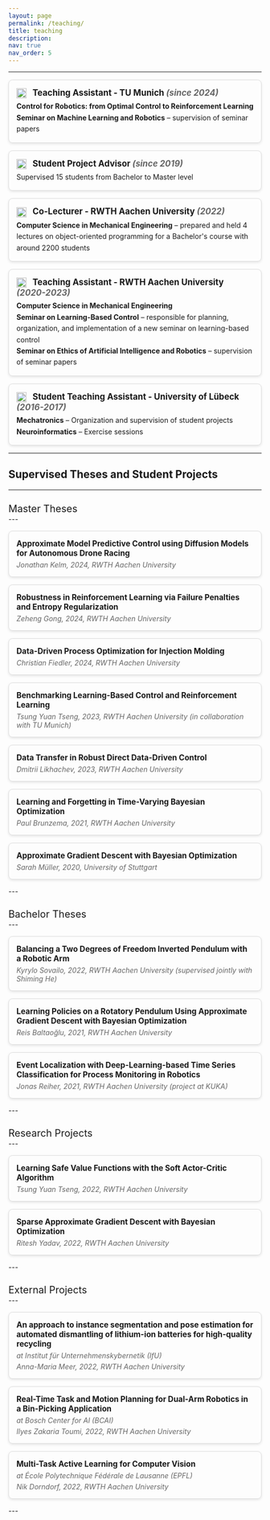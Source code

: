 ```yaml
---
layout: page
permalink: /teaching/
title: teaching
description: 
nav: true
nav_order: 5
---
```


<style>
.teaching-card {
    border: 1px solid #ddd;
    border-radius: 8px;
    padding: 15px;
    margin: 15px 0;
    box-shadow: 0 2px 5px rgba(0, 0, 0, 0.1);
}

.teaching-role {
    font-weight: bold;
    color: var(--global-theme-color);
    font-size: 1.2em;
}

.teaching-year {
    font-style: italic;
    color: #666;
}

.teaching-description {
    margin-top: 5px;
    line-height: 1.6;
}

.teaching-icon {
    margin-right: 8px;
    vertical-align: middle;
}
</style>

<!-- ## Teaching -->
---
<div class="teaching-card">
    <div class="teaching-role">
        <img class="teaching-icon" src="https://img.icons8.com/ios/50/000000/teacher.png" alt="Teaching Assistant Icon" width="20" height="20">
        Teaching Assistant - TU Munich <span class="teaching-year">(since 2024)</span>
    </div>
    <div class="teaching-description">
        <strong>Control for Robotics: from Optimal Control to Reinforcement Learning</strong><br>
        <strong>Seminar on Machine Learning and Robotics</strong> – supervision of seminar papers
    </div>
</div>

<div class="teaching-card">
    <div class="teaching-role">
        <img class="teaching-icon" src="https://img.icons8.com/ios/50/000000/teaching.png" alt="Student Project Advisor Icon" width="20" height="20">
        Student Project Advisor <span class="teaching-year">(since 2019)</span>
    </div>
    <div class="teaching-description">
        Supervised 15 students from Bachelor to Master level
    </div>
</div>

<div class="teaching-card">
    <div class="teaching-role">
        <img class="teaching-icon" src="https://img.icons8.com/ios/50/000000/classroom.png" alt="Co-Lecturer Icon" width="20" height="20">
        Co-Lecturer - RWTH Aachen University <span class="teaching-year">(2022)</span>
    </div>
    <div class="teaching-description">
        <strong>Computer Science in Mechanical Engineering</strong> – prepared and held 4 lectures on object-oriented programming for a Bachelor's course with around 2200 students
    </div>
</div>

<div class="teaching-card">
    <div class="teaching-role">
        <img class="teaching-icon" src="https://img.icons8.com/ios/50/000000/teacher.png" alt="Teaching Assistant Icon" width="20" height="20">
        Teaching Assistant - RWTH Aachen University <span class="teaching-year">(2020-2023)</span>
    </div>
    <div class="teaching-description">
        <strong>Computer Science in Mechanical Engineering</strong><br>
        <strong>Seminar on Learning-Based Control</strong> – responsible for planning, organization, and implementation of a new seminar on learning-based control<br>
        <strong>Seminar on Ethics of Artificial Intelligence and Robotics</strong> – supervision of seminar papers
    </div>
</div>

<div class="teaching-card">
    <div class="teaching-role">
        <img class="teaching-icon" src="https://img.icons8.com/ios/50/000000/teacher.png" alt="Student Teaching Assistant Icon" width="20" height="20">
        Student Teaching Assistant - University of Lübeck <span class="teaching-year">(2016-2017)</span>
    </div>
    <div class="teaching-description">
        <strong>Mechatronics</strong> – Organization and supervision of student projects<br>
        <strong>Neuroinformatics</strong> – Exercise sessions
    </div>
</div>

<!-- ## Teaching

- *Teaching Assistant* - **TU Munich**, since 2024  
  - **Control for Robotics: from Optimal Control to Reinforcement Learning**  
  - **Seminar on Machine Learning and Robotics** – supervision of seminar papers

- *Student Project Advisor* - since 2019  
  - Supervised 15 students from Bachelor to Master level

- *Co-Lecturer* - **RWTH Aachen University**, 2022  
  - **Computer Science in Mechanical Engineering** – prepared and held 4 lectures on object-oriented programming for a Bachelor's course with around 2200 students

- *Teaching Assistant* - **RWTH Aachen University**, 2020-2023  
  - **Computer Science in Mechanical Engineering**  
  - **Seminar on Learning-Based Control** – responsible for planning, organization, and implementation of a new seminar on learning-based control  
  - **Seminar on Ethics of Artificial Intelligence and Robotics** – supervision of seminar papers

- *Student Teaching Assistant* - **University of Lübeck**, 2016-2017  
  - **Mechatronics** - Organization and supervision of student projects 
  - **Neuroinformatics** - Exercise sessions -->


<!-- ## Supervised Theses and Student Projects

### Master Theses
- **Approximate Model Predictive Control using Diffusion Models for Autonomous Drone Racing**  
  *Jonathan Kelm, 2024, RWTH Aachen University*
- **Robustness in Reinforcement Learning via Failure Penalties and Entropy Regularization**  
  *Zeheng Gong, 2024, RWTH Aachen University*
- **Data-Driven Process Optimization for Injection Molding**  
  *Christian Fiedler, 2024, RWTH Aachen University*
- **Benchmarking Learning-Based Control and Reinforcement Learning**  
  *Tsung Yuan Tseng, 2023, RWTH Aachen University*, in collaboration with TU Munich
- **Data Transfer in Robust Direct Data-Driven Control**  
  *Dmitrii Likhachev, 2023, RWTH Aachen University*
- **Learning and Forgetting in Time-Varying Bayesian Optimization**  
  *Paul Brunzema, 2021, RWTH Aachen University*
- **Approximate Gradient Descent with Bayesian Optimization**  
  *Sarah Müller, 2020, University of Stuttgart*

### Bachelor Theses
- **Balancing a Two Degrees of Freedom Inverted Pendulum with a Robotic Arm**  
  *Kyrylo Sovailo, 2022, RWTH Aachen University (supervised jointly with Shiming He)*
- **Learning Policies on a Rotatory Pendulum Using Approximate Gradient Descent with Bayesian Optimization**  
  *Reis Baltaoğlu, 2021, RWTH Aachen University*
- **Event Localization with Deep-Learning-based Time Series Classification for Process Monitoring in Robotics**  
  *Jonas Reiher, 2021, RWTH Aachen University (project at KUKA)*

### Research Projects
- **Learning Safe Value Functions with the Soft Actor-Critic Algorithm**  
  *Tsung Yuan Tseng, 2022, RWTH Aachen University*
- **Sparse Approximate Gradient Descent with Bayesian Optimization**  
  *Ritesh Yadav, 2022, RWTH Aachen University*

### External Projects
- **An approach to instance segmentation and pose estimation for automated dismantling of lithium-ion batteries for high-quality recycling** (at Institut für Unternehmenskybernetik)   
  *Anna-Maria Meer, 2022, RWTH Aachen University*
- **Real-Time Task and Motion Planning for Dual-Arm Robotics in a Bin-Picking Application** (at Bosch Center for AI)  
  *Ilyes Zakaria Toumi, 2022, RWTH Aachen University*
- **Multi-Task Active Learning for Computer Vision** (at École Polytechnique Fédérale de Lausanne)  
  *Nik Dorndorf, 2022, RWTH Aachen University* -->

<style>
.project-card {
    border: 1px solid #ddd;
    border-radius: 8px;
    padding: 15px;
    margin: 15px 0;
    box-shadow: 0 2px 5px rgba(0, 0, 0, 0.1);
}

.project-title {
    font-weight: bold;
    font-size: 1.1em;
}

.project-details {
    margin-top: 5px;
    font-style: italic;
    color: #666;
}

.project-section-title {
    font-size: 1.4em;
    margin-top: 25px;
}
</style>
---

## Supervised Theses and Student Projects

---

<div class="project-section-title">Master Theses</div>
---
<div class="project-card">
    <div class="project-title">Approximate Model Predictive Control using Diffusion Models for Autonomous Drone Racing</div>
    <div class="project-details">Jonathan Kelm, 2024, RWTH Aachen University</div>
</div>

<div class="project-card">
    <div class="project-title">Robustness in Reinforcement Learning via Failure Penalties and Entropy Regularization</div>
    <div class="project-details">Zeheng Gong, 2024, RWTH Aachen University</div>
</div>

<div class="project-card">
    <div class="project-title">Data-Driven Process Optimization for Injection Molding</div>
    <div class="project-details">Christian Fiedler, 2024, RWTH Aachen University</div>
</div>

<div class="project-card">
    <div class="project-title">Benchmarking Learning-Based Control and Reinforcement Learning</div>
    <div class="project-details">Tsung Yuan Tseng, 2023, RWTH Aachen University (in collaboration with TU Munich)</div>
</div>

<div class="project-card">
    <div class="project-title">Data Transfer in Robust Direct Data-Driven Control</div>
    <div class="project-details">Dmitrii Likhachev, 2023, RWTH Aachen University</div>
</div>

<div class="project-card">
    <div class="project-title">Learning and Forgetting in Time-Varying Bayesian Optimization</div>
    <div class="project-details">Paul Brunzema, 2021, RWTH Aachen University</div>
</div>

<div class="project-card">
    <div class="project-title">Approximate Gradient Descent with Bayesian Optimization</div>
    <div class="project-details">Sarah Müller, 2020, University of Stuttgart</div>
</div>
---

<div class="project-section-title">Bachelor Theses</div>
---
<div class="project-card">
    <div class="project-title">Balancing a Two Degrees of Freedom Inverted Pendulum with a Robotic Arm</div>
    <div class="project-details">Kyrylo Sovailo, 2022, RWTH Aachen University (supervised jointly with Shiming He)</div>
</div>

<div class="project-card">
    <div class="project-title">Learning Policies on a Rotatory Pendulum Using Approximate Gradient Descent with Bayesian Optimization</div>
    <div class="project-details">Reis Baltaoğlu, 2021, RWTH Aachen University</div>
</div>

<div class="project-card">
    <div class="project-title">Event Localization with Deep-Learning-based Time Series Classification for Process Monitoring in Robotics</div>
    <div class="project-details">Jonas Reiher, 2021, RWTH Aachen University (project at KUKA)</div>
</div>
---

<div class="project-section-title">Research Projects</div>
---
<div class="project-card">
    <div class="project-title">Learning Safe Value Functions with the Soft Actor-Critic Algorithm</div>
    <div class="project-details">Tsung Yuan Tseng, 2022, RWTH Aachen University</div>
</div>

<div class="project-card">
    <div class="project-title">Sparse Approximate Gradient Descent with Bayesian Optimization</div>
    <div class="project-details">Ritesh Yadav, 2022, RWTH Aachen University</div>
</div>
---
<div class="project-section-title">External Projects</div>
---
<div class="project-card">
    <div class="project-title">An approach to instance segmentation and pose estimation for automated dismantling of lithium-ion batteries for high-quality recycling</div>
    <div class="project-details">at Institut für Unternehmenskybernetik (IfU)</div>
    <div class="project-details">Anna-Maria Meer, 2022, RWTH Aachen University</div>
</div>

<div class="project-card">
    <div class="project-title">Real-Time Task and Motion Planning for Dual-Arm Robotics in a Bin-Picking Application</div>
    <div class="project-details">at Bosch Center for AI (BCAI)</div>
    <div class="project-details">Ilyes Zakaria Toumi, 2022, RWTH Aachen University</div>
</div>

<div class="project-card">
    <div class="project-title">Multi-Task Active Learning for Computer Vision</div>
    <div class="project-details">at École Polytechnique Fédérale de Lausanne (EPFL)</div>
    <div class="project-details">Nik Dorndorf, 2022, RWTH Aachen University</div>
</div>
---